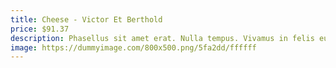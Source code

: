 ```yaml
---
title: Cheese - Victor Et Berthold
price: $91.37
description: Phasellus sit amet erat. Nulla tempus. Vivamus in felis eu sapien cursus vestibulum.
image: https://dummyimage.com/800x500.png/5fa2dd/ffffff
---
```

